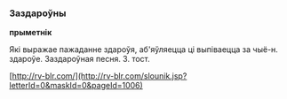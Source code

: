 ### Заздароўны
**прыметнік**

Які выражае пажаданне здароўя, аб'яўляецца ці выпіваецца за чыё-н. здароўе. Заздароўная песня. З. тост.

<a rel="author">[http://rv-blr.com/](http://rv-blr.com/slounik.jsp?letterId=0&maskId=0&pageId=1006)</a>

